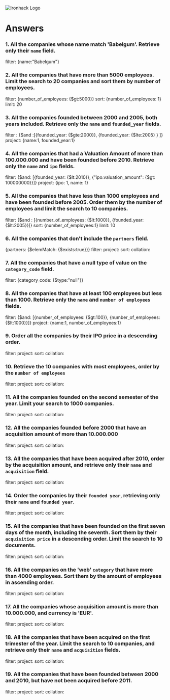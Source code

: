 ![Ironhack Logo](https://i.imgur.com/1QgrNNw.png)

# Answers

### 1. All the companies whose name match 'Babelgum'. Retrieve only their `name` field.

filter: {name:"Babelgum"}

### 2. All the companies that have more than 5000 employees. Limit the search to 20 companies and sort them by **number of employees**.

filter: {number_of_employees: {$gt:5000}}
sort: {number_of_employees: 1}
limit: 20

### 3. All the companies founded between 2000 and 2005, both years included. Retrieve only the `name` and `founded_year` fields.
filter : {$and :[{founded_year: {$gte:2000}}, {founded_year: {$lte:2005} } ]}
project: {name:1, founded_year:1}

### 4. All the companies that had a Valuation Amount of more than 100.000.000 and have been founded before 2010. Retrieve only the `name` and `ipo` fields.
filter: {$and: [{founded_year: {$lt:2010}}, {"ipo.valuation_amount": {$gt: 100000000}}]}
project: {ipo: 1, name: 1}

### 5. All the companies that have less than 1000 employees and have been founded before 2005. Order them by the number of employees and limit the search to 10 companies.

filter: {$and : [{number_of_employees: {$lt:1000}}, {founded_year: {$lt:2005}}]}
sort: {number_of_employees:1}
limit: 10

### 6. All the companies that don't include the `partners` field.
{partners: {$elemMatch: {$exists:true}}}
filter:
project:
sort:
collation:

### 7. All the companies that have a null type of value on the `category_code` field.

filter: {category_code: {$type:"null"}}

### 8. All the companies that have at least 100 employees but less than 1000. Retrieve only the `name` and `number of employees` fields.

filter: {$and: [{number_of_employees: {$gt:100}}, {number_of_employees: {$lt:1000}}]}
project: {name:1, number_of_employees:1}

### 9. Order all the companies by their IPO price in a descending order.

filter:
project:
sort:
collation:

### 10. Retrieve the 10 companies with most employees, order by the `number of employees`

filter:
project:
sort:
collation:

### 11. All the companies founded on the second semester of the year. Limit your search to 1000 companies.

filter:
project:
sort:
collation:

### 12. All the companies founded before 2000 that have an acquisition amount of more than 10.000.000

filter:
project:
sort:
collation:

### 13. All the companies that have been acquired after 2010, order by the acquisition amount, and retrieve only their `name` and `acquisition` field.

filter:
project:
sort:
collation:

### 14. Order the companies by their `founded year`, retrieving only their `name` and `founded year`.

filter:
project:
sort:
collation:

### 15. All the companies that have been founded on the first seven days of the month, including the seventh. Sort them by their `acquisition price` in a descending order. Limit the search to 10 documents.

filter:
project:
sort:
collation:

### 16. All the companies on the 'web' `category` that have more than 4000 employees. Sort them by the amount of employees in ascending order.

filter:
project:
sort:
collation:

### 17. All the companies whose acquisition amount is more than 10.000.000, and currency is 'EUR'.

filter:
project:
sort:
collation:

### 18. All the companies that have been acquired on the first trimester of the year. Limit the search to 10 companies, and retrieve only their `name` and `acquisition` fields.

filter:
project:
sort:
collation:

### 19. All the companies that have been founded between 2000 and 2010, but have not been acquired before 2011.

filter:
project:
sort:
collation:
